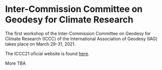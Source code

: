 # Inter-Commission Committee on Geodesy for Climate Research
The first workshop of the Inter-Commission Committee on Geodesy for Climate Research (ICCC) of the International Association of Geodesy (IAG) takes place on March 29-31, 2021.

The ICCC21 oficial website is found [here](https://iccc.iag-aig.org/iccc-workshops/ws21).


More TBA
